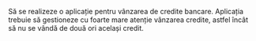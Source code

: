 Să se realizeze o aplicație pentru vânzarea de credite bancare. Aplicația
trebuie să gestioneze cu foarte mare atenție vânzarea credite, astfel
încât să nu se vândă de două ori același credit.